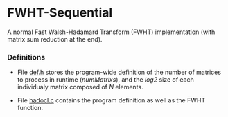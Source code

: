 # FWHT-Sequential
A normal Fast Walsh-Hadamard Transform (FWHT) implementation (with matrix sum reduction at the end).

### Definitions
* File [def.h] stores the program-wide definition of the number of matrices to process in runtime (_numMatrixs_), and the _log2_ size of each individualy matrix composed of _N_ elements.

* File [hadocl.c] contains the program definition as well as the FWHT function.


[def.h]: def.h
[hadocl.c]: hadocl.c
